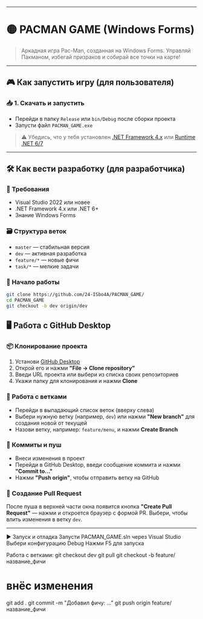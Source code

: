 ----------------------------------------------------------------------------------------------
# 🟡 PACMAN GAME (Windows Forms)

> Аркадная игра Pac-Man, созданная на Windows Forms. Управляй Пакманом, избегай призраков и собирай все точки на карте!

---

## 🎮 Как запустить игру (для пользователя)

### 📥 1. Скачать и запустить

- Перейди в папку `Release` или `bin/Debug` после сборки проекта
- Запусти файл `PACMAN_GAME.exe`

> ⚠️ Убедись, что у тебя установлен [.NET Framework 4.x](https://dotnet.microsoft.com/en-us/download/dotnet-framework)
> или [Runtime .NET 6/7](https://dotnet.microsoft.com/en-us/download)

---

## 🛠️ Как вести разработку (для разработчика)

### 🔧 Требования

- Visual Studio 2022 или новее
- .NET Framework 4.x или .NET 6+
- Знание Windows Forms

### 🗃️ Структура веток

- `master` — стабильная версия
- `dev` — активная разработка
- `feature/*` — новые фичи
- `task/*` — мелкие задачи

### 🚀 Начало работы

```bash
git clone https://github.com/24-ISbo4A/PACMAN_GAME/
cd PACMAN_GAME
git checkout -b dev origin/dev
```

## 🖥️ Работа с GitHub Desktop

### 📦 Клонирование проекта

1. Установи [GitHub Desktop](https://desktop.github.com/)
2. Открой его и нажми **"File → Clone repository"**
3. Введи URL проекта или выбери из списка своих репозиториев
4. Укажи папку для клонирования и нажми **Clone**

### 🌿 Работа с ветками

- Перейди в выпадающий список веток (вверху слева)
- Выбери нужную ветку (например, `dev`) или нажми **"New branch"** для создания новой от текущей
- Назови ветку, например: `feature/menu`, и нажми **Create Branch**

### 📝 Коммиты и пуш

- Внеси изменения в проект
- Перейди в GitHub Desktop, введи сообщение коммита и нажми **"Commit to..."**
- Нажми **"Push origin"**, чтобы отправить ветку на GitHub

### 🔁 Создание Pull Request

После пуша в верхней части окна появится кнопка **"Create Pull Request"** — нажми и откроется браузер с формой PR.
Выбери, чтобы влить изменения в ветку `dev`.

---

▶️ Запуск и отладка
Запусти PACMAN_GAME.sln через Visual Studio
Выбери конфигурацию Debug
Нажми F5 для запуска

Работа с ветками:
git checkout dev
git pull
git checkout -b feature/название_фичи

# внёс изменения

git add .
git commit -m "Добавил фичу: ..."
git push origin feature/название_фичи

